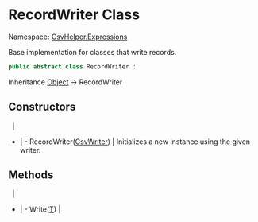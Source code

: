 # RecordWriter Class

Namespace: [CsvHelper.Expressions](/api/CsvHelper.Expressions)

Base implementation for classes that write records.

```cs
public abstract class RecordWriter : 
```

Inheritance [Object](https://docs.microsoft.com/en-us/dotnet/api/system.object) -> RecordWriter

## Constructors
&nbsp; | &nbsp;
- | -
RecordWriter([CsvWriter](/api/CsvHelper/CsvWriter)) | Initializes a new instance using the given writer.

## Methods
&nbsp; | &nbsp;
- | -
Write([T](/api/CsvHelper.Expressions/T)) | 
